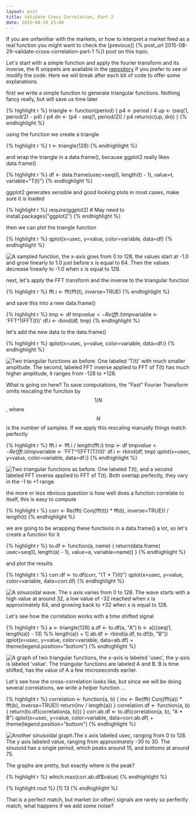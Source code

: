 ```yaml
---
layout: post
title: Validate Cross Correlation, Part 2
date: 2015-08-29 23:00
---
```



If you are unfamiliar with the markets, or how to interpret a market
feed as a real function you might want to check the
[previous](
{% post_url 2015-08-29-validate-cross-correlation-part-1 %})
post on this topic.


Let's start with a simple function and apply the fourier transform and
its inverse, the R snippets are available in the
[repository](https://github.com/coryan/coryan.github.io/public/2015-08-29-validate-cross-correlation-part-2.R)
if you prefer to see or modify the code.
Here we will break after each bit of code to offer some
explanations.

first we write a simple function to generate triangular functions.
Nothing fancy really, but will save us time later

{% highlight r %}
triangle <- function(period) {
  p4 <- period / 4
  up <- (seq(1, period/2) - p4) / p4
  dn <- (p4 - seq(1, period/2)) / p4
  return(c(up, dn))
}
{% endhighlight %}

using the function we create a triangle

{% highlight r %}
t <- triangle(128)
{% endhighlight %}

and wrap the triangle in a data.frame(), because ggplot2 really
likes data.frame()

{% highlight r %}
df <- data.frame(usec=seq(0, length(t) - 1), value=t, variable="T(t)")
{% endhighlight %}

ggplot2 generates sensible and good looking plots in most cases,
make sure it is loaded

{% highlight r %}
require(ggplot2)  # May need to install.packages("ggplot2")
{% endhighlight %}

then we can plot the triangle function

{% highlight r %}
qplot(x=usec, y=value, color=variable, data=df)
{% endhighlight %}

![A sampled function, the x-axis goes from 0 to 128, the values start at -1.0 and grow linearly to 1.0 just before x is equal to 64.  Then the values decrease linearly to -1.0 when x is equal to 128.](/public/triangle.svg "A Simple Triangular function") 

next, let's apply the FFT transform and the inverse to the
triangular function

{% highlight r %}
fft.i <- fft(fft(t), inverse=TRUE)
{% endhighlight %}

and save this into a new data.frame()

{% highlight r %}
tmp <- df
tmp$value <- Re(fft.i)
tmp$variable <- 'FFT^1(FFT(t))'
df.i <- rbind(df, tmp)
{% endhighlight %}

let's add the new data to the data.frame()

{% highlight r %}
qplot(x=usec, y=value, color=variable, data=df.i)
{% endhighlight %}

![Two triangular functions as before.  One labeled 'T(t)' with much smaller amplitude. The second, labeled FFT inverse applied to FFT of T(t) has much higher amplitude, it ranges from -128 to +128.](/public/triangle.and.fft.svg "A Simple Triangular function and applying the FFT to it.")

What is going on here?  To save computations, the "Fast" Fourier
Transform omits rescaling the function by $$1/N$$, where $$N$$ is
the number of samples.  If we apply this rescaling manually things
match perfectly

{% highlight r %}
fft.i <- fft.i / length(fft.i)
tmp <- df
tmp$value <- Re(fft.i)
tmp$variable <- 'FFT^1(FFT(T))(t)'
df.i <- rbind(df, tmp)
qplot(x=usec, y=value, color=variable, data=df.i)
{% endhighlight %}

![Two triangular functions as before.  One labeled T(t), and a second labeled FFT inverse applied to FFT of T(t).  Both overlap perfectly, they vary in the -1 to +1 range.](/public/triangle.and.fft.scaled.svg "A Simple Triangular function and applying the FFT to it with rescaling.")

the more or less obvious question is how well does a function
correlate to itself, this is easy to compute

{% highlight r %}
corr <- Re(fft( Conj(fft(t)) * fft(t), inverse=TRUE)) / length(t)
{% endhighlight %}

we are going to be wrapping these functions in a data.frame() a
lot, so let's create a function for it

{% highlight r %}
to.df <- function(a, name) {
  return(data.frame(
    usec=seq(0, length(a) - 1), value=a, variable=name))
}
{% endhighlight %}

and plot the results

{% highlight r %}
corr.df <- to.df(corr, "(T * T)(t)")
qplot(x=usec, y=value, color=variable, data=corr.df)
{% endhighlight %}

![A sinusoidal wave.  The x axis varies from 0 to 128.  The wave starts with a high value at around 32, a low value of -32 reached when x is approximately 64, and growing back to +32 when x is equal to 128.](/public/correlation.self.svg "The cross-correlation of a triangular function with itself.")


Let's see how the correlation works with a time shifted signal

{% highlight r %}
a <- triangle(128)
a.df <- to.df(a, "A")
b <- a[((seq(1, length(a)) - 13) %% length(a)) + 1]
ab.df <- rbind(a.df, to.df(b, "B"))
qplot(x=usec, y=value, color=variable, data=ab.df) +
  theme(legend.position="bottom")
{% endhighlight %}

![A graph of two triangular functions, the x-axis is labeled 'usec', the y-axis is labeled 'value'.  The triangular functions are labeled A and B.  B is time shifted, has the value of A a few microseconds earlier.](/public/triangles.ab.svg "Two triangular functions, time shifted.")


Let's see how the cross-correlation looks like, but since we will be
doing several correlations, we write a helper function ...

{% highlight r %}
correlation <- function(a, b) {
  inv <- Re(fft( Conj(fft(a)) * fft(b), inverse=TRUE))
  return(inv / length(a))
}
correlation.df <- function(a, b) {
  return(to.df(correlation(a, b)))
}
corr.ab.df <- to.df(correlation(a, b), "A * B")
qplot(x=usec, y=value, color=variable, data=corr.ab.df) +
  theme(legend.position="bottom")
{% endhighlight %}

![Another sinusoidal graph.The x axis labeled usec, ranging from 0 to 128. The y axis labeled value, ranging from approximately -30 to 30. The sinusoid has a single period, which peaks around 15, and bottoms at around 75.](/public/correlation.ab.svg "The Cross-Correlation of two time shifted Triangular functions.")

The graphs are pretty, but exactly where is the peak?

{% highlight r %}
which.max(corr.ab.df$value)
{% endhighlight %}

{% highlight rout %}
[1] 13
{% endhighlight %}

That is a perfect match, but market (or other) signals are rarely so
perfectly match, what happens if we add some noise?

